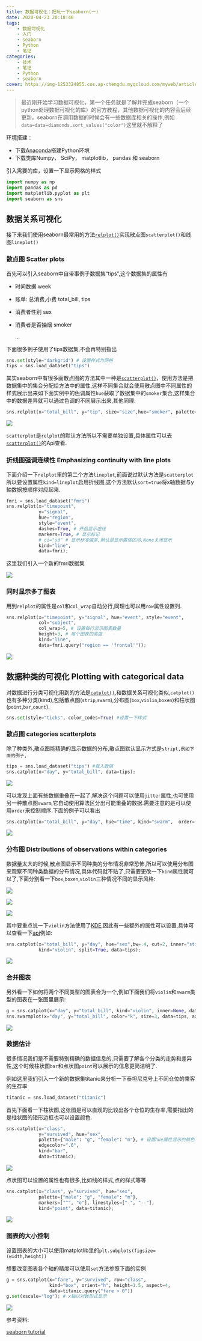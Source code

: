 ```yaml
---
title: 数据可视化：把玩一下seaborn(一)
date: 2020-04-23 20:18:46
tags:
    - 数据可视化
    - 入门
    - seaborn
    - Python
    - 笔记
categories:
    - 技术
    - 笔记
    - Python
    - seaborn
cover: https://img-1253324855.cos.ap-chengdu.myqcloud.com/myweb/articles/vda/IMG_3410.JPG
---
```



> 最近刚开始学习数据可视化，第一个任务就是了解并完成seaborn（一个python处理数据可视化的库）的官方教程，其他数据可视化的内容会后续更新。seaborn在调用数据的时候会有一些数据库相关的操作,例如`data=data=diamonds.sort_values("color")`这里就不解释了

环境搭建：

* 下载[Anaconda](https://www.anaconda.com/distribution/)搭建Python环境
* 下载类库Numpy， SciPy， matplotlib， pandas 和 seaborn

引入需要的库，设置一下显示网格的样式

```python
import numpy as np
import pandas as pd
import matplotlib.pyplot as plt
import seaborn as sns
```


## 数据关系可视化



接下来我们使用seaborn最常用的方法[`relplot()`](https://seaborn.pydata.org/generated/seaborn.relplot.html#seaborn.relplot)实现散点图`scatterplot()`和线图`lineplot()`

### 散点图 Scatter plots

首先可以引入seaborn中自带事例子数据集“tips”,这个数据集的属性有

* 时间数据 week

* 账单: 总消费,小费 total_bill, tips

* 消费者性别 sex

* 消费者是否抽烟 smoker

  ... 

下面很多例子使用了tips数据集,不会再特别指出

```python
sns.set(style="darkgrid") # 设置样式为网格
tips = sns.load_dataset("tips")
```

其实seaborn中有很多画散点图的方法其中一种是[`scatterplot()`](https://seaborn.pydata.org/generated/seaborn.scatterplot.html#seaborn.scatterplot)，使用方法是把数据集中的集合分配给方法中的属性,这样不同集合就会使用散点图中不同属性的样式展示出来如下面实例中的色调属性`hue`获取了数据集中的`smoker`集合,这样集合中的数据差异就可以通过色调的不同展示出来,其他同理.

```python
sns.relplot(x="total_bill", y="tip", size="size",hue="smoker", palette="ch:r=-.5,l=.75",  style="time",sizes=(15, 200), data=tips);
```

![](https://img-1253324855.cos.ap-chengdu.myqcloud.com/myweb/articles/vda/20200423194837.png)



`scatterplot`是`relplot`的默认方法所以不需要单独设置,具体属性可以去[`scatterplot()`](https://seaborn.pydata.org/generated/seaborn.scatterplot.html#seaborn.scatterplot)的Api查看.



### 折线图强调连续性 Emphasizing continuity with line plots

下面介绍一下`relplot`里的第二个方法`lineplot`,前面说过默认方法是`scatterplot`所以要设置属性`kind=lineplot`启用折线图,这个方法默认`sort=true`将x轴数据与y轴数据按顺序对应起来.

```python
fmri = sns.load_dataset("fmri")
sns.relplot(x="timepoint", 
            y="signal",
            hue="region", 
            style="event",
            dashes=True, # 开启显示虚线
            markers=True, # 显示标记
          	# ci="sd" # 显示标准偏差,默认是显示置信区间,None关闭显示
            kind="line", 
            data=fmri);
```
这里我们引入一个新的fmri数据集

![](https://img-1253324855.cos.ap-chengdu.myqcloud.com/myweb/articles/vda/20200423194924.png)

 

### 同时显示多了图表

用到`relplot`的属性是`col`和`col_wrap`自动分行,同理也可以用`row`属性设置列.

```python
sns.relplot(x="timepoint", y="signal", hue="event", style="event",
            col="subject", 
            col_wrap=5, # 设置每行显示图表数量
            height=3, # 每个图表的高度 
            kind="line",
            data=fmri.query("region == 'frontal'"));
```



![](https://img-1253324855.cos.ap-chengdu.myqcloud.com/myweb/articles/vda/20200423195006.png)



## 数据种类的可视化 Plotting with categorical data

对数据进行分类可视化用到的方法是[`catplot()`](https://seaborn.pydata.org/generated/seaborn.catplot.html#seaborn.catplot),和数据关系可视化类似,`catplot()`也有多种分类(kind),包括散点图(`strip`,`swarm`),分布图(`box`,`violin`,`boxen`)和柱状图(`point`,`bar`,`count`).

```python
sns.set(style="ticks", color_codes=True) #设置一下样式
```



### 散点图 categories scatterplots

除了种类外,散点图能精确的显示数据的分布,散点图默认显示方式是`stript,例如下面的例子,`

```python
tips = sns.load_dataset("tips") #载入数据
sns.catplot(x="day", y="total_bill", data=tips); 
```

![](https://img-1253324855.cos.ap-chengdu.myqcloud.com/myweb/articles/vda/20200423195034.png)

可以发现上面有些数据重叠在一起了,解决这个问题可以使用`jitter`属性,也可使用另一种散点图`swarm`,它自动使用算法区分出可能重叠的数据.需要注意的是可以使用`order`来控制顺序.下面的例子可以看出

```python
sns.catplot(x="total_bill", y="day", hue="time", kind="swarm",  order=["Sun", "Sat","Fri","Thur"], data=tips);
```

![](https://img-1253324855.cos.ap-chengdu.myqcloud.com/myweb/articles/vda/20200423195054.png)

### 分布图 Distributions of observations within categories

 数据量太大的时候,散点图显示不同种类的分布情况非常恐怖,所以可以使用分布图来观察不同种类数据的分布情况,具体代码就不贴了,只需要更改一下`kind`属性就可以了,下面分别看一下`box`,`boxen`,`violin`三种情况不同的显示风格:

![](https://img-1253324855.cos.ap-chengdu.myqcloud.com/myweb/articles/vda/20200423195117.png)

![](https://img-1253324855.cos.ap-chengdu.myqcloud.com/myweb/articles/vda/20200423195152.png)

![](https://img-1253324855.cos.ap-chengdu.myqcloud.com/myweb/articles/vda/20200423195213.png)

其中要重点说一下`violin`方法使用了[KDE](https://en.wikipedia.org/wiki/Kernel_density_estimation),因此有一些额外的属性可以设置,具体可以查看一下[api](https://seaborn.pydata.org/generated/seaborn.violinplot.html#seaborn.violinplot)例如:

```python
sns.catplot(x="total_bill", y="day", hue="sex",bw=.4, cut=2, inner="stick",
            kind="violin", split=True, data=tips);
```

![](https://img-1253324855.cos.ap-chengdu.myqcloud.com/myweb/articles/vda/20200423195310.png)







### 合并图表

另外看一下如何将两个不同类型的图表合为一个,例如下面我们将`violin`和`swarm`类型的图表在一张图里展示:

```python
g = sns.catplot(x="day", y="total_bill", kind="violin", inner=None, data=tips)
sns.swarmplot(x="day", y="total_bill", color="k", size=3, data=tips, ax=g.ax);
```



![](https://img-1253324855.cos.ap-chengdu.myqcloud.com/myweb/articles/vda/20200423195326.png)

### 数据估计

很多情况我们是不需要特别精确的数据信息的,只需要了解各个分类的走势和差异性,这个时候柱状图`bar`和点状图`point`可以展示的信息更简洁明了.

例如这里我们引入一个新的数据集titanic来分析一下泰坦尼克号上不同仓位的乘客的生存率

```python
titanic = sns.load_dataset("titanic")
```

首先下面看一下柱状图,这张图是可以直观的比较出各个仓位的生存率,需要指出的是柱状图的矩形边框也可以设置颜色.

```python
sns.catplot(x="class", 
            y="survived", hue="sex",
            palette={"male": "g", "female": "m"}, # 设置hue属性显示的颜色
            edgecolor=".6",
            kind="bar", 
            data=titanic);
```

![](https://img-1253324855.cos.ap-chengdu.myqcloud.com/myweb/articles/vda/20200423200632.png)

点状图可以设置的属性也有很多,比如线的样式,点的样式等等

```python
sns.catplot(x="class", y="survived", hue="sex",
            palette={"male": "g", "female": "m"},
            markers=["^", "o"], linestyles=["-", "--"],
            kind="point", data=titanic);
```

![](https://img-1253324855.cos.ap-chengdu.myqcloud.com/myweb/articles/vda/20200423200918.png)

### 图表的大小控制

设置图表的大小可以使用matplotlib里的`plt.subplots(figsize=(width,height))`

想要改变图表各个轴的精度可以使用`set`方法参照下面的实例

```python
g = sns.catplot(x="fare", y="survived", row="class",
                kind="box", orient="h", height=1.5, aspect=4,
                data=titanic.query("fare > 0"))
g.set(xscale="log"); # x轴以对数形式显示
```

![](https://img-1253324855.cos.ap-chengdu.myqcloud.com/myweb/articles/vda/20200423201349.png)



参考资料:

[seaborn tutorial](https://seaborn.pydata.org/tutorial.html)